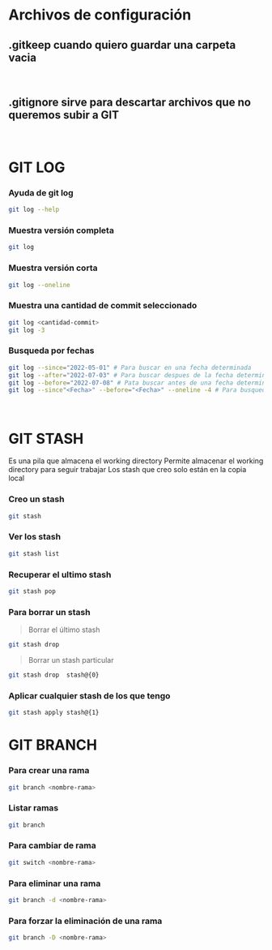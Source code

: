 # Archivos de configuración


## .gitkeep cuando quiero guardar una carpeta vacia

<br>

## .gitignore sirve para descartar archivos que no queremos subir a GIT

<br>

# GIT LOG

### Ayuda de git log
```sh
git log --help
``` 

### Muestra versión completa
```sh
git log
```

### Muestra versión corta
```sh
git log --oneline
```

### Muestra una cantidad de commit seleccionado
```sh
git log <cantidad-commit>
git log -3
```

### Busqueda por fechas
```sh
git log --since="2022-05-01" # Para buscar en una fecha determinada
git log --after="2022-07-03" # Para buscar despues de la fecha determinada
git log --before="2022-07-08" # Pata buscar antes de una fecha determinada
git log --since"<Fecha>" --before="<Fecha>" --oneline -4 # Para busquedas combinadas
```

<br>

# GIT STASH
Es una pila que almacena el working directory
Permite almacenar el working directory para seguir trabajar
Los stash que creo solo están en la copia local

### Creo un stash
```sh
git stash
```

### Ver los stash
```sh
git stash list
```

### Recuperar el ultimo stash
```sh
git stash pop
```

### Para borrar un stash
> Borrar el último stash
```sh
git stash drop
```

>Borrar un stash particular
```sh
git stash drop  stash@{0}
```

### Aplicar cualquier stash de los que tengo
```sh
git stash apply stash@{1}
```


# GIT BRANCH
### Para crear una rama
```sh
git branch <nombre-rama>
```

### Listar ramas
```sh
git branch
```

### Para cambiar de rama
```sh
git switch <nombre-rama>
```

### Para eliminar una rama
```sh
git branch -d <nombre-rama>
```

### Para forzar la eliminación de una rama
```sh
git branch -D <nombre-rama>
```

